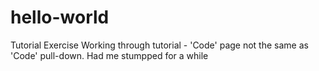 # hello-world
Tutorial Exercise
Working through tutorial - 'Code' page not the same as 'Code' pull-down.  Had me stumpped for a while
